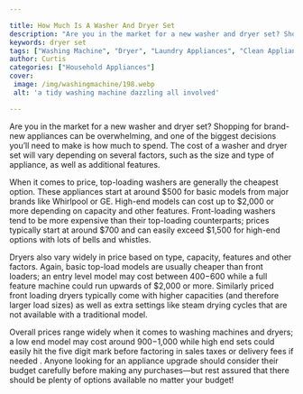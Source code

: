 ```yaml
---

title: How Much Is A Washer And Dryer Set
description: "Are you in the market for a new washer and dryer set? Shopping for brand-new appliances can be overwhelming, and one of the bigges...you wont regret reading on"
keywords: dryer set
tags: ["Washing Machine", "Dryer", "Laundry Appliances", "Clean Appliance", "Appliance Installation"]
author: Curtis
categories: ["Household Appliances"]
cover: 
 image: /img/washingmachine/198.webp
 alt: 'a tidy washing machine dazzling all involved'

---
```


Are you in the market for a new washer and dryer set? Shopping for brand-new appliances can be overwhelming, and one of the biggest decisions you’ll need to make is how much to spend. The cost of a washer and dryer set will vary depending on several factors, such as the size and type of appliance, as well as additional features.

When it comes to price, top-loading washers are generally the cheapest option. These appliances start at around $500 for basic models from major brands like Whirlpool or GE. High-end models can cost up to $2,000 or more depending on capacity and other features. Front-loading washers tend to be more expensive than their top-loading counterparts; prices typically start at around $700 and can easily exceed $1,500 for high-end options with lots of bells and whistles.

Dryers also vary widely in price based on type, capacity, features and other factors. Again, basic top-load models are usually cheaper than front loaders; an entry level model may cost between $400-$600 while a full feature machine could run upwards of $2,000 or more. Similarly priced front loading dryers typically come with higher capacities (and therefore larger load sizes) as well as extra settings like steam drying cycles that are not available with a traditional model. 

Overall prices range widely when it comes to washing machines and dryers; a low end model may cost around $900-$1,000 while high end sets could easily hit the five digit mark before factoring in sales taxes or delivery fees if needed . Anyone looking for an appliance upgrade should consider their budget carefully before making any purchases—but rest assured that there should be plenty of options available no matter your budget!
